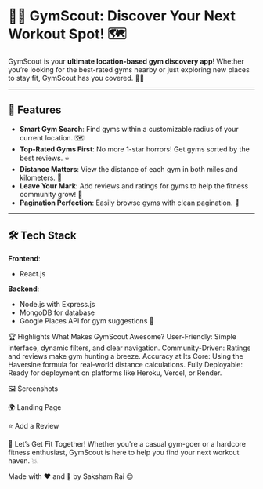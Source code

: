 # 🏋️‍♂️ GymScout: Discover Your Next Workout Spot! 🗺️

GymScout is your **ultimate location-based gym discovery app**! Whether you’re looking for the best-rated gyms nearby or just exploring new places to stay fit, GymScout has you covered. 🏃‍♀️

---

## 🌟 Features

- **Smart Gym Search**: Find gyms within a customizable radius of your current location. 🗺️
- **Top-Rated Gyms First**: No more 1-star horrors! Get gyms sorted by the best reviews. ⭐
- **Distance Matters**: View the distance of each gym in both miles and kilometers. 📏
- **Leave Your Mark**: Add reviews and ratings for gyms to help the fitness community grow! 📝
- **Pagination Perfection**: Easily browse gyms with clean pagination. 🔢

---

## 🛠️ Tech Stack

**Frontend**:
- React.js

**Backend**:
- Node.js with Express.js
- MongoDB for database
- Google Places API for gym suggestions 📍


🏆 Highlights
What Makes GymScout Awesome?
User-Friendly: Simple interface, dynamic filters, and clear navigation.
Community-Driven: Ratings and reviews make gym hunting a breeze.
Accuracy at Its Core: Using the Haversine formula for real-world distance calculations.
Fully Deployable: Ready for deployment on platforms like Heroku, Vercel, or Render.

🖼️ Screenshots

🌍 Landing Page

⭐ Add a Review


💪 Let’s Get Fit Together!
Whether you're a casual gym-goer or a hardcore fitness enthusiast, GymScout is here to help you find your next workout haven. 💥

Made with ❤️ and 💪 by Saksham Rai 😊
